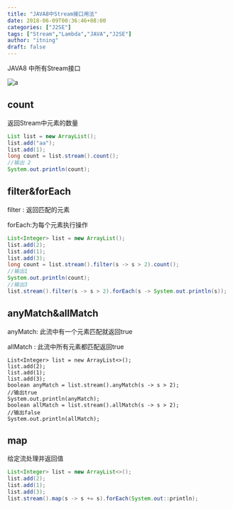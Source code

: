 ```yaml
---
title: "JAVA8中Stream接口用法"
date: 2018-06-09T00:36:46+08:00
categories: ["J2SE"]
tags: ["Stream","Lambda","JAVA","J2SE"]
author: "itning"
draft: false
---
```


JAVA8 中所有Stream接口

![a](/images/2018-06-09-JAVA8中Stream接口用法/a.png)

## count

返回Stream中元素的数量

```java
List list = new ArrayList();
list.add("aa");
list.add(1);
long count = list.stream().count();
//输出 2
System.out.println(count);
```

## filter&forEach

filter : 返回匹配的元素

forEach:为每个元素执行操作

```java
List<Integer> list = new ArrayList();
list.add(2);
list.add(1);
list.add(3);
long count = list.stream().filter(s -> s > 2).count();
//输出1
System.out.println(count);
//输出3
list.stream().filter(s -> s > 2).forEach(s -> System.out.println(s));
```

## anyMatch&allMatch

anyMatch: 此流中有一个元素匹配就返回true

allMatch : 此流中所有元素都匹配返回true

```
List<Integer> list = new ArrayList<>();
list.add(2);
list.add(1);
list.add(3);
boolean anyMatch = list.stream().anyMatch(s -> s > 2);
//输出true
System.out.println(anyMatch);
boolean allMatch = list.stream().allMatch(s -> s > 2);
//输出false
System.out.println(allMatch);
```
## map

给定流处理并返回值

```java
List<Integer> list = new ArrayList<>();
list.add(2);
list.add(1);
list.add(3);
list.stream().map(s -> s += s).forEach(System.out::println);
```

